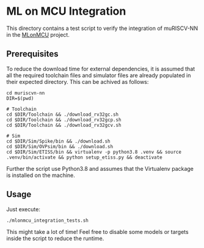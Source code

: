 # ML on MCU Integration

This directory contains a test script to verify the integration of muRISCV-NN in the [MLonMCU](https://github.com/tum-ei-eda/mlonmcu) project.

## Prerequisites

To reduce the download time for external dependencies, it is assumed that all the required toolchain files and simulator files are already populated in their expected directory. This can be achived as follows:

```
cd muriscvn-nn
DIR=$(pwd)

# Toolchain
cd $DIR/Toolchain && ./download_rv32gc.sh
cd $DIR/Toolchain && ./download_rv32gcp.sh
cd $DIR/Toolchain && ./download_rv32gcv.sh

# Sim
cd $DIR/Sim/Spike/bin && ./download.sh
cd $DIR/Sim/OVPsim/bin && ./download.sh
cd $DIR/Sim/ETISS/bin && virtualenv -p python3.8 .venv && source .venv/bin/activate && python setup_etiss.py && deactivate
```

Further the script use Python3.8 and assumes that the Virtualenv package is installed on the machine.

## Usage

Just execute:

```
./mlonmcu_integration_tests.sh
```

This might take a lot of time! Feel free to disable some models or targets inside the script to reduce the runtime.
